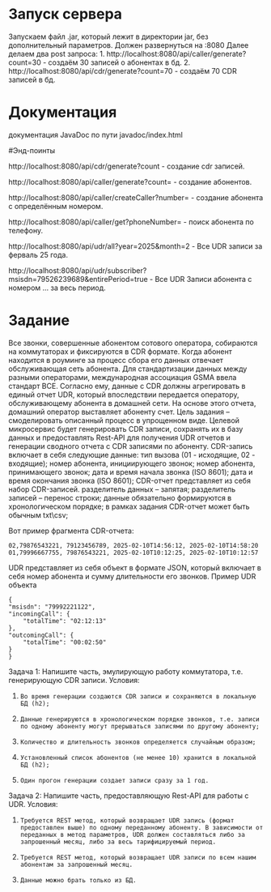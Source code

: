 # Запуск сервера

  Запускаем файл .jar, который лежит в директории jar, без дополнительный параметров. Должен развернуться на :8080
  Далее делаем два post запроса:
    1. http://localhost:8080/api/caller/generate?count=30 - создаём 30 записей о абонентах в бд.
    2. http://localhost:8080/api/cdr/generate?count=70 - создаём 70 CDR записей в бд. 

  
	
# Документация

документация JavaDoc по пути javadoc/index.html

#Энд-поинты

http://localhost:8080/api/cdr/generate?count - создание cdr записей.

http://localhost:8080/api/caller/generate?count= - создание абонентов.

http://localhost:8080/api/caller/createCaller?number= - создание абонента с определённым номером.

http://localhost:8080/api/caller/get?phoneNumber= - поиск абонента по телефону.

http://localhost:8080/api/udr/all?year=2025&month=2 - Все UDR записи за ферваль 25 года.

http://localhost:8080/api/udr/subscriber?msisdn=79526239689&entirePeriod=true - Все UDR Записи абонента с номером ... за весь период.

# Задание

Все звонки, совершенные абонентом сотового оператора, собираются на коммутаторах и фиксируются в CDR формате. Когда абонент находится в роуминге за процесс сбора его данных отвечает обслуживающая сеть абонента. Для стандартизации данных между разными операторами, международная ассоциация GSMA ввела стандарт BCE. Согласно ему, данные с CDR должны агрегировать в единый отчет UDR, который впоследствии передается оператору, обслуживающему абонента в домашней сети. На основе этого отчета, домашний оператор выставляет абоненту счет.
Цель задания – смоделировать описанный процесс в упрощенном виде.
Целевой микросервис будет генерировать CDR записи, сохранять их в базу данных и предоставлять Rest-API для получения UDR отчетов и генерации сводного отчета с CDR записями по абоненту.
CDR-запись включает в себя следующие данные:
  тип вызова (01 - исходящие, 02 - входящие);
 номер абонента, инициирующего звонок;
 номер абонента, принимающего звонок;
дата и время начала звонка (ISO 8601);
 дата и время окончания звонка (ISO 8601);
CDR-отчет представляет из себя набор CDR-записей.
разделитель данных – запятая;
разделитель записей – перенос строки;
данные обязательно формируются в хронологическом порядке;
в рамках задания CDR-отчет может быть обычным txt\csv;

Вот пример фрагмента CDR-отчета:

	02,79876543221, 79123456789, 2025-02-10T14:56:12, 2025-02-10T14:58:20
	01,79996667755, 79876543221, 2025-02-10T10:12:25, 2025-02-10T10:12:57
 
UDR представляет из себя объект в формате JSON, который включает в себя номер абонента и сумму длительности его звонков.
Пример UDR объекта

    {
    "msisdn": "79992221122",
    "incomingCall": {
        "totalTime": "02:12:13"
    },
    "outcomingCall": {
        "totalTime": "00:02:50"
    }
    }
 
Задача 1:
Напишите часть, эмулирующую работу коммутатора, т.е. генерирующую CDR записи.
Условия:
1.     Во время генерации создаются CDR записи и сохраняются в локальную БД (h2);
2.     Данные генерируются в хронологическом порядке звонков, т.е. записи по одному абоненту могут прерываться записями по другому абоненту;
3.     Количество и длительность звонков определяется случайным образом;
4.     Установленный список абонентов (не менее 10) хранится в локальной БД (h2);
5.     Один прогон генерации создает записи сразу за 1 год.
Задача 2:
Напишите часть, предоставляющую Rest-API для работы с UDR.
          	Условия:
1.     Требуется REST метод, который возвращает UDR запись (формат предоставлен выше) по одному переданному абоненту. В зависимости от переданных в метод параметров, UDR должен составляться либо за запрошенный месяц, либо за весь тарифицируемый период.
2.     Требуется REST метод, который возвращает UDR записи по всем нашим абонентам за запрошенный месяц.
3.     Данные можно брать только из БД.
